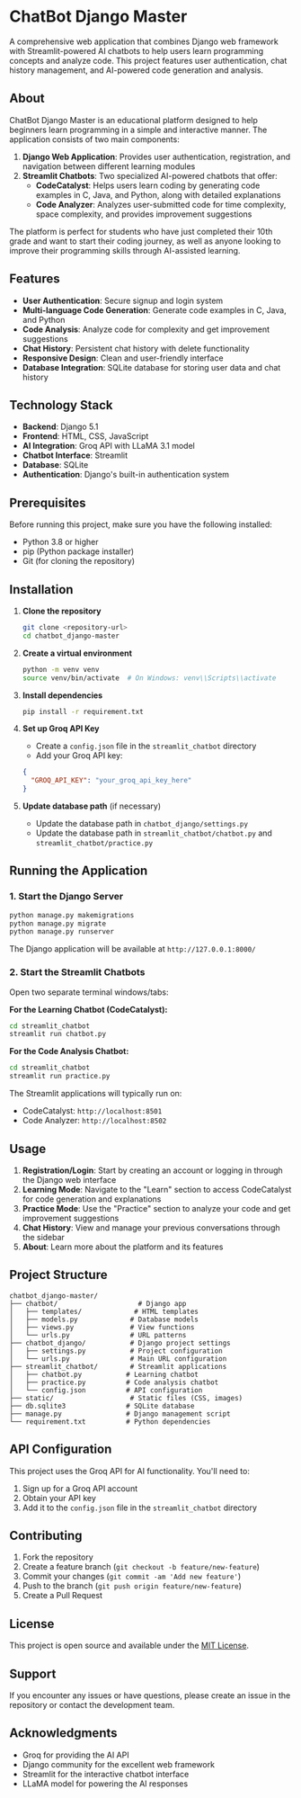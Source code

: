 # ChatBot Django Master

A comprehensive web application that combines Django web framework with Streamlit-powered AI chatbots to help users learn programming concepts and analyze code. This project features user authentication, chat history management, and AI-powered code generation and analysis.

## About

ChatBot Django Master is an educational platform designed to help beginners learn programming in a simple and interactive manner. The application consists of two main components:

1. **Django Web Application**: Provides user authentication, registration, and navigation between different learning modules
2. **Streamlit Chatbots**: Two specialized AI-powered chatbots that offer:
   - **CodeCatalyst**: Helps users learn coding by generating code examples in C, Java, and Python, along with detailed explanations
   - **Code Analyzer**: Analyzes user-submitted code for time complexity, space complexity, and provides improvement suggestions

The platform is perfect for students who have just completed their 10th grade and want to start their coding journey, as well as anyone looking to improve their programming skills through AI-assisted learning.

## Features

- **User Authentication**: Secure signup and login system
- **Multi-language Code Generation**: Generate code examples in C, Java, and Python
- **Code Analysis**: Analyze code for complexity and get improvement suggestions
- **Chat History**: Persistent chat history with delete functionality
- **Responsive Design**: Clean and user-friendly interface
- **Database Integration**: SQLite database for storing user data and chat history

## Technology Stack

- **Backend**: Django 5.1
- **Frontend**: HTML, CSS, JavaScript
- **AI Integration**: Groq API with LLaMA 3.1 model
- **Chatbot Interface**: Streamlit
- **Database**: SQLite
- **Authentication**: Django's built-in authentication system

## Prerequisites

Before running this project, make sure you have the following installed:

- Python 3.8 or higher
- pip (Python package installer)
- Git (for cloning the repository)

## Installation

1. **Clone the repository**
   ```bash
   git clone <repository-url>
   cd chatbot_django-master
   ```

2. **Create a virtual environment**
   ```bash
   python -m venv venv
   source venv/bin/activate  # On Windows: venv\\Scripts\\activate
   ```

3. **Install dependencies**
   ```bash
   pip install -r requirement.txt
   ```

4. **Set up Groq API Key**
   - Create a `config.json` file in the `streamlit_chatbot` directory
   - Add your Groq API key:
   ```json
   {
     "GROQ_API_KEY": "your_groq_api_key_here"
   }
   ```

5. **Update database path** (if necessary)
   - Update the database path in `chatbot_django/settings.py`
   - Update the database path in `streamlit_chatbot/chatbot.py` and `streamlit_chatbot/practice.py`

## Running the Application

### 1. Start the Django Server

```bash
python manage.py makemigrations
python manage.py migrate
python manage.py runserver
```

The Django application will be available at `http://127.0.0.1:8000/`

### 2. Start the Streamlit Chatbots

Open two separate terminal windows/tabs:

**For the Learning Chatbot (CodeCatalyst):**
```bash
cd streamlit_chatbot
streamlit run chatbot.py
```

**For the Code Analysis Chatbot:**
```bash
cd streamlit_chatbot
streamlit run practice.py
```

The Streamlit applications will typically run on:
- CodeCatalyst: `http://localhost:8501`
- Code Analyzer: `http://localhost:8502`

## Usage

1. **Registration/Login**: Start by creating an account or logging in through the Django web interface
2. **Learning Mode**: Navigate to the "Learn" section to access CodeCatalyst for code generation and explanations
3. **Practice Mode**: Use the "Practice" section to analyze your code and get improvement suggestions
4. **Chat History**: View and manage your previous conversations through the sidebar
5. **About**: Learn more about the platform and its features

## Project Structure

```
chatbot_django-master/
├── chatbot/                    # Django app
│   ├── templates/             # HTML templates
│   ├── models.py             # Database models
│   ├── views.py              # View functions
│   └── urls.py               # URL patterns
├── chatbot_django/           # Django project settings
│   ├── settings.py           # Project configuration
│   └── urls.py               # Main URL configuration
├── streamlit_chatbot/        # Streamlit applications
│   ├── chatbot.py           # Learning chatbot
│   ├── practice.py          # Code analysis chatbot
│   └── config.json          # API configuration
├── static/                   # Static files (CSS, images)
├── db.sqlite3               # SQLite database
├── manage.py                # Django management script
└── requirement.txt          # Python dependencies
```

## API Configuration

This project uses the Groq API for AI functionality. You'll need to:

1. Sign up for a Groq API account
2. Obtain your API key
3. Add it to the `config.json` file in the `streamlit_chatbot` directory

## Contributing

1. Fork the repository
2. Create a feature branch (`git checkout -b feature/new-feature`)
3. Commit your changes (`git commit -am 'Add new feature'`)
4. Push to the branch (`git push origin feature/new-feature`)
5. Create a Pull Request

## License

This project is open source and available under the [MIT License](LICENSE).

## Support

If you encounter any issues or have questions, please create an issue in the repository or contact the development team.

## Acknowledgments

- Groq for providing the AI API
- Django community for the excellent web framework
- Streamlit for the interactive chatbot interface
- LLaMA model for powering the AI responses

